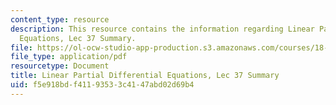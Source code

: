```yaml
---
content_type: resource
description: This resource contains the information regarding Linear Partial Differential
  Equations, Lec 37 Summary.
file: https://ol-ocw-studio-app-production.s3.amazonaws.com/courses/18-303-linear-partial-differential-equations-analysis-and-numerics-fall-2014/f5e918bdf41193533c4147abd02d69b4_MIT18_303F14_Lecture37.pdf
file_type: application/pdf
resourcetype: Document
title: Linear Partial Differential Equations, Lec 37 Summary
uid: f5e918bd-f411-9353-3c41-47abd02d69b4
---
```

